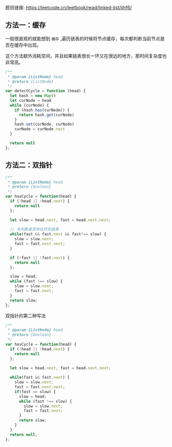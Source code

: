 题目链接: https://leetcode.cn/leetbook/read/linked-list/jjhf6/


## 方法一：缓存
一般很直观的就能想到 `缓存` ,遍历链表的时候将节点缓存，每次都判断当前节点是否在缓存中出现。

这个方法额外消耗空间，并且如果链表很长一环又在很远的地方，那时间复杂度也非常高。

```JavaScript
/**
 * @param {ListNode} head
 * @return {ListNode}
 */
var detectCycle = function (head) {
  let hash = new Map()
  let curNode = head
  while (curNode) {
    if (hash.has(curNode)) {
      return hash.get(curNode)
    }
    hash.set(curNode, curNode)
    curNode = curNode.next
  }

  return null
};
```

## 方法二：双指针
```JavaScript
/**
 * @param {ListNode} head
 * @return {boolean}
 */
var hasCycle = function(head) {
  if (!head || !head.next) {
    return null
  };

  let slow = head.next, fast = head.next.next;
  
  // 先判断是否存在环形链表
  while(fast && fast.next && fast!== slow) {
    slow = slow.next;
    fast = fast.next.next; 
  }

  if (!fast || !fast.next) {
    return null
  };

  slow = head;
  while (fast !== slow) {
    slow = slow.next;
    fast = fast.next;
  }
  return slow;
};
```

双指针的第二种写法
```JavaScript
/**
 * @param {ListNode} head
 * @return {boolean}
 */
var hasCycle = function(head) {
  if (!head || !head.next) {
    return null
  };

  let slow = head.next, fast = head.next.next;
  
  while(fast && fast.next) {
    slow = slow.next;
    fast = fast.next.next;
    if(fast == slow) {
      slow = head;
      while (fast !== slow) {
        slow = slow.next;
        fast = fast.next;
      }
      return slow;
    }
  }
  return null;
};
```
